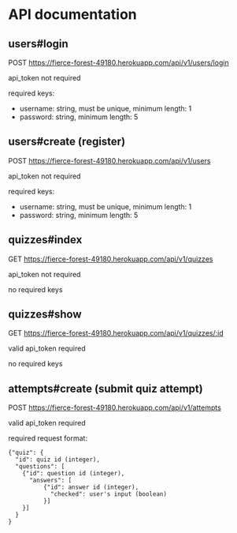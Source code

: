 # API documentation

## users#login

POST https://fierce-forest-49180.herokuapp.com/api/v1/users/login

api_token not required

required keys:
* username: string, must be unique, minimum length: 1
* password: string, minimum length: 5

## users#create (register)

POST https://fierce-forest-49180.herokuapp.com/api/v1/users

api_token not required

required keys:
* username: string, must be unique, minimum length: 1
* password: string, minimum length: 5

## quizzes#index

GET https://fierce-forest-49180.herokuapp.com/api/v1/quizzes

api_token not required

no required keys

## quizzes#show

GET	https://fierce-forest-49180.herokuapp.com/api/v1/quizzes/:id

valid api_token required

no required keys

## attempts#create (submit quiz attempt)

POST https://fierce-forest-49180.herokuapp.com/api/v1/attempts

valid api_token required

required request format:

    {"quiz": {
      "id": quiz id (integer),
      "questions": [
        {"id": question id (integer),
          "answers": [
              {"id": answer id (integer),
                "checked": user's input (boolean)
              }]
        }]
      }
    }